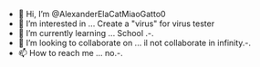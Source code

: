 - 👋 Hi, I’m @AlexanderElaCatMiaoGatto0
- 👀 I’m interested in ... Create a "virus" for virus tester
- 🌱 I’m currently learning ... School .-.
- 💞️ I’m looking to collaborate on ... il not collaborate in infinity.-.
- 📫 How to reach me ... no.-.

<!---
AlexanderElaCatMiaoGatto0/AlexanderElaCatMiaoGatto0 is a ✨ special ✨ repository because its `README.md` (this file) appears on your GitHub profile.
You can click the Preview link to take a look at your changes.
--->
